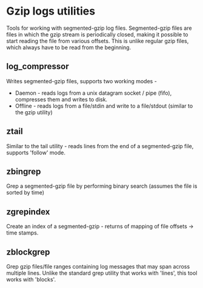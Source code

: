 # Gzip logs utilities

Tools for working with segmented-gzip log files. 
Segmented-gzip files are files in which the gzip stream is periodically closed, making it possible to start reading the file from various offsets.
This is unlike regular gzip files, which always have to be read from the beginning.

## log_compressor

Writes segmented-gzip files, supports two working modes -
* Daemon - reads logs from a unix datagram socket / pipe (fifo), compresses them and writes to disk.
* Offline - reads logs from a file/stdin and write to a file/stdout (similar to the gzip utility)

## ztail

Similar to the tail utility - reads lines from the end of a segmented-gzip file, supports 'follow' mode.

## zbingrep

Grep a segmented-gzip file by performing binary search (assumes the file is sorted by time)

## zgrepindex

Create an index of a segmented-gzip - returns of mapping of file offsets -> time stamps.

## zblockgrep

Grep gzip files/file ranges containing log messages that may span across multiple lines. Unlike the standard grep utility that works with 'lines', this tool works with 'blocks'.
